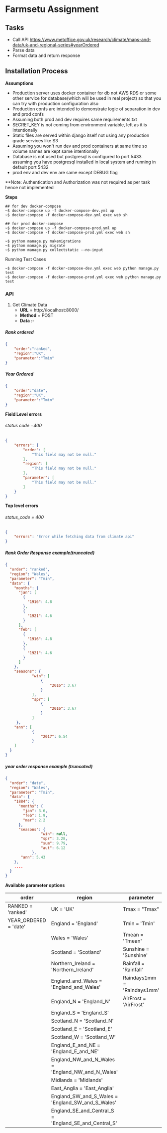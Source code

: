 # Farmsetu Assignment

## Tasks
- Call API https://www.metoffice.gov.uk/research/climate/maps-and-data/uk-and-regional-series#yearOrdered
- Parse data
- Format data and return response


## Installation Process 

**Assumptions**
- Production server uses docker container for db not AWS RDS or
  some other service for database(which will be used in real project) so that you can try with production configuration also
- Production confs are intended to demonstrate logic of separation
  in dev and prod confs
- Assuming both prod and dev requires same requirements.txt
- SECRET_KEY is not coming from environment variable, left as it is intentionally
- Static files are served within django itself not using any production grade services like S3
- Assuming you won't run dev and prod containers at same time so volume names
  are kept same intentionally
- Database is not used but postgresql is configured to port 5433 assuming you have 
  postgresql installed in local system and running in default port 5432
- prod env and dev env are same except DEBUG flag

**Note: Authentication and Authorization was not required as per task hence not implemented


**Steps**

```shell
## for dev docker-compose 
~$ docker-compose up -f docker-compose-dev.yml up
~$ docker-compose -f docker-compose-dev.yml exec web sh

## for prod docker-compose
~$ docker-compose up -f docker-compose-prod.yml up
~$ docker-compose -f docker-compose-prod.yml exec web sh

~$ python manage.py makemigrations
~$ python manage.py migrate
~$ python manage.py collectstatic --no-input

```
Running Test Cases

```shell
~$ docker-compose -f docker-compose-dev.yml exec web python manage.py test
~$ docker-compose -f docker-compose-prod.yml exec web python manage.py test
```

### API

1. Get Climate Data
   - **URL** = http://localhost:8000/
   - **Method** = POST
   - **Data** :-

##### Rank ordered

```json
{
    "order":"ranked",
    "region":"UK",
    "parameter":"Tmin"
}
```
##### Year Ordered

```json
{
    "order":"date",
    "region":"UK",
    "parameter":"Tmin"
}
```

**Field Level errors**

###### status code =400
```json
{
    "errors": {
        "order": [
            "This field may not be null."
        ],
        "region": [
            "This field may not be null."
        ],
        "parameter": [
            "This field may not be null."
        ]
    }
}
```

**Top level errors**
###### status_code = 400 
```json
{
    "errors": "Error while fetching data from climate api"
}


```

##### Rank Order Response example(truncated)

```json
{
  "order": "ranked",
  "region": "Wales",
  "parameter": "Tmin",
  "data": {
    "months": {
      "jan": [
        {
          "1916": 4.8
        },
        {
          "1921": 4.6
        }
      ],
      "feb": [
        {
          "1916": 4.8
        },
        {
          "1921": 4.6
        }
      ]
    },
    "seasons": {
            "win": [
                {
                    "2016": 3.67
                }
            ], 
            "spr": [
                {
                    "2016": 3.67
                }
            ]
     },
    "ann": [
            {
                "2017": 6.54
            }
    ]
  }
}
```

##### year order response example (truncated)

```json
{
  "order": "date",
  "region": "Wales",
  "parameter": "Tmin",
  "data": {
    "1884": {
      "months": {
        "jan": 3.6,
        "feb": 1.9,
        "mar": 2.2
      },
      "seasons": {
                "win": null,
                "spr": 3.28,
                "sum": 9.79,
                "aut": 6.12
            },
       "ann": 5.43
    },
    ....
  }
}

```
**Available parameter options**



| order                |   region                                             |   parameter                |
| ---------------------| ---------------------------------------------------- |----------------------------|
| RANKED = 'ranked'    | UK = 'UK'                                            | Tmax = "Tmax"              |
| YEAR_ORDERED = 'date'| England = 'England'                                  | Tmin = 'Tmin'              |
|                      | Wales = 'Wales'                                      | Tmean = 'Tmean'            |
|                      | Scotland = 'Scotland'                                | Sunshine = 'Sunshine'      |
|                      | Northern_Ireland = 'Northern_Ireland'                | Rainfall = 'Rainfall'      |
|                      | England_and_Wales = 'England_and_Wales'              | Raindays1mm = 'Raindays1mm'|
|                      | England_N = 'England_N'                              | AirFrost = 'AirFrost'      |
|                      | England_S = 'England_S'                              |
|                      | Scotland_N = 'Scotland_N'                            |
|                      | Scotland_E = 'Scotland_E'                            |
|                      | Scotland_W = 'Scotland_W'                            |
|                      | England_E_and_NE = 'England_E_and_NE'                |
|                      | England_NW_and_N_Wales = 'England_NW_and_N_Wales'    |
|                      | Midlands = 'Midlands'                                |
|                      | East_Anglia = 'East_Anglia'                          |
|                      | England_SW_and_S_Wales = 'England_SW_and_S_Wales'    |
|                      | England_SE_and_Central_S = 'England_SE_and_Central_S'|


